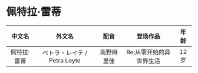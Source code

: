 # 佩特拉·雷蒂

中文名|外文名|配音|登场作品|年龄
:-:|:-:|:-:|:-:|:-:
佩特拉·雷蒂|ペトラ・レイテ / Petra Leyte|高野麻里佳|Re:从零开始的异世界生活|12岁